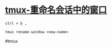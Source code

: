 # [tmux-重命名会话中的窗口](../index/tmux.md#tmux-重命名会话中的窗口)

```
ctrl + b ,

tmux rename-window <new-name>
```


#tmux